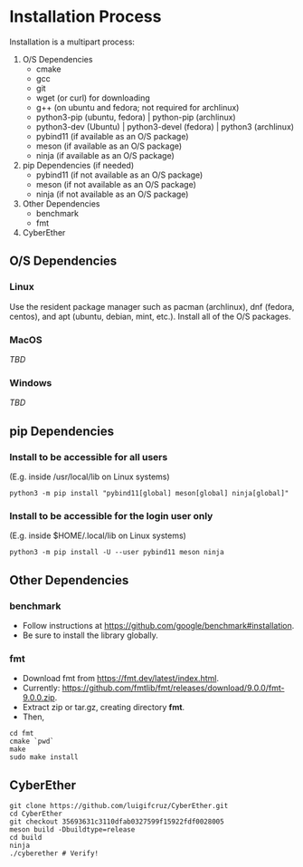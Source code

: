 # Installation Process

Installation is a multipart process:
1. O/S Dependencies
    - cmake
    - gcc
    - git
    - wget (or curl) for downloading
    - g++ (on ubuntu and fedora; not required for archlinux)
    - python3-pip (ubuntu, fedora) | python-pip (archlinux)
    - python3-dev (Ubuntu) | python3-devel (fedora) | python3 (archlinux)
    - pybind11 (if available as an O/S package)
    - meson (if available as an O/S package)
    - ninja (if available as an O/S package)
2. pip Dependencies (if needed)
    - pybind11 (if not available as an O/S package)
    - meson (if not available as an O/S package)
    - ninja (if not available as an O/S package)
3. Other Dependencies
    - benchmark
    - fmt
4. CyberEther

## O/S Dependencies

### Linux

Use the resident package manager such as pacman (archlinux), dnf (fedora, centos), and apt (ubuntu, debian, mint, etc.).
Install all of the O/S packages.

### MacOS

*TBD*

### Windows

*TBD*

## pip Dependencies

### Install to be accessible for all users
(E.g. inside /usr/local/lib on Linux systems)

```python3 -m pip install "pybind11[global] meson[global] ninja[global]"```

### Install to be accessible for the login user only
(E.g. inside $HOME/.local/lib on Linux systems)

```python3 -m pip install -U --user pybind11 meson ninja```

## Other Dependencies

### benchmark

* Follow instructions at https://github.com/google/benchmark#installation.
* Be sure to install the library globally.

### fmt

* Download fmt from https://fmt.dev/latest/index.html.
* Currently: https://github.com/fmtlib/fmt/releases/download/9.0.0/fmt-9.0.0.zip.
* Extract zip or tar.gz, creating directory **fmt**.
* Then,
```
cd fmt
cmake `pwd`
make
sudo make install
```

## CyberEther

```
git clone https://github.com/luigifcruz/CyberEther.git
cd CyberEther
git checkout 35693631c3110dfab0327599f15922fdf0028005
meson build -Dbuildtype=release
cd build
ninja
./cyberether # Verify!
```
